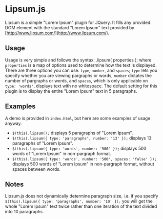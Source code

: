 Lipsum.js
============
Lipsum is a simple "Lorem Ipsum" plugin for JQuery. It fills any provided DOM element with the standard "Lorem Ipsum" text provided by [http://www.lipsum.com/](http://www.lipsum.com/). 

Usage
--------
Usage is very simple and follows the syntax:
    .lipsum( properties );
where `properties` is a map of options used to determine how the text is displayed. There are three options you can use: `type`, `number`, and `spaces`; `type` lets you specify whether you are viewing pargraphs or words, `number` dictates the number of pargraphs or words, and `spaces`, which is only applicable on `type: 'words'`, displays text with no whitespace. The default setting for this plugin is to display the entire "Lorem Ipsum" text in 5 paragraphs.

Examples
---------
A demo is provided in `index.html`, but here are some examples of usage anyway.

- `$(this).lipsum();` displays 5 paragraphs of "Lorem Ipsum".
- `$(this).lipsum({ type: 'paragraphs', number: '13' });` displays 13 paragraphs of "Lorem Ipsum".
- `$(this).lipsum({ type: 'words', number: '500' });` displays 500 words of "Lorem Ipsum" in non-pargraph format.
- `$(this).lipsum({ type: 'words', number: '500', spaces: 'false' });` displays 500 words of "Lorem Ipsum" in non-pargraph format, without spaces between words.

Notes
------
Lipsum.js does not dynamically determine paragraph size, i.e. if you specify `$(this).lipsum({ type: 'paragraphs', number: '10' });` you will get the whole "Lorem Ipsum" text twice rather than one iteration of the text divided into 10 paragraphs. 